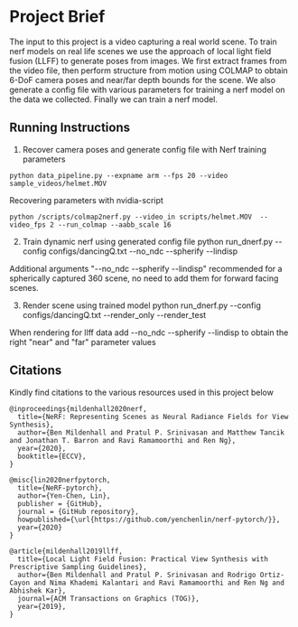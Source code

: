 # Project Brief 

The input to this project is a video capturing a real world scene. To train nerf models on real life scenes we use the approach of local light field fusion (LLFF) to generate poses from images. We first extract frames from the video file, then perform structure from motion using COLMAP to obtain 6-DoF camera poses and near/far depth bounds for the scene. We also generate a config file with various parameters for training a nerf model on the data we collected. Finally we can train a nerf model.


## Running Instructions
1. Recover camera poses and generate config file with Nerf training parameters
  ```
  python data_pipeline.py --expname arm --fps 20 --video sample_videos/helmet.MOV 
  ```

Recovering parameters with nvidia-script
    
    python /scripts/colmap2nerf.py --video_in scripts/helmet.MOV  --video_fps 2 --run_colmap --aabb_scale 16



2. Train dynamic nerf using generated config file
    python run_dnerf.py --config configs/dancingQ.txt --no_ndc --spherify --lindisp

Additional arguments "--no_ndc --spherify --lindisp" recommended for a spherically captured 360 scene, no need to add them for forward facing scenes.


3. Render scene using trained model
  python run_dnerf.py --config configs/dancingQ.txt --render_only --render_test

  When rendering for llff data add --no_ndc --spherify --lindisp to obtain the right "near" and "far" parameter values


## Citations
Kindly find citations to the various resources used in this project below

```
@inproceedings{mildenhall2020nerf,
  title={NeRF: Representing Scenes as Neural Radiance Fields for View Synthesis},
  author={Ben Mildenhall and Pratul P. Srinivasan and Matthew Tancik and Jonathan T. Barron and Ravi Ramamoorthi and Ren Ng},
  year={2020},
  booktitle={ECCV},
}
```
```
@misc{lin2020nerfpytorch,
  title={NeRF-pytorch},
  author={Yen-Chen, Lin},
  publisher = {GitHub},
  journal = {GitHub repository},
  howpublished={\url{https://github.com/yenchenlin/nerf-pytorch/}},
  year={2020}
}
```
```
@article{mildenhall2019llff,
  title={Local Light Field Fusion: Practical View Synthesis with Prescriptive Sampling Guidelines},
  author={Ben Mildenhall and Pratul P. Srinivasan and Rodrigo Ortiz-Cayon and Nima Khademi Kalantari and Ravi Ramamoorthi and Ren Ng and Abhishek Kar},
  journal={ACM Transactions on Graphics (TOG)},
  year={2019},
}
```